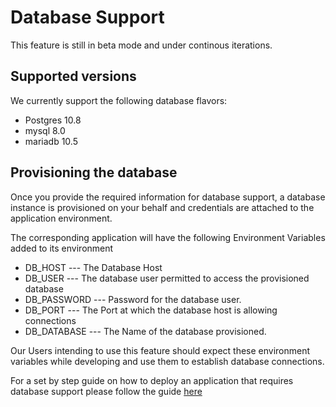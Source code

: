 # Database Support

This feature is still in beta mode and under continous iterations.

## Supported versions

We currently support the following database flavors:
- Postgres 10.8
- mysql 8.0
- mariadb 10.5

## Provisioning the database

Once you provide the required information for database support, a database instance is provisioned on your behalf and credentials are attached to the application environment. 

The corresponding application will have the following Environment Variables added to its environment
- DB_HOST  --- The Database Host
- DB_USER  --- The database user permitted to access the provisioned database
- DB_PASSWORD --- Password for the database user.
- DB_PORT --- The Port at which the database host is allowing connections
- DB_DATABASE --- The Name of the database provisioned.

Our Users intending to use this feature should expect these environment variables while developing and use them to establish database connections. 

For a set by step guide on how to deploy an application that requires database support please follow the guide [here](../applications/dockerWithDB.md)
